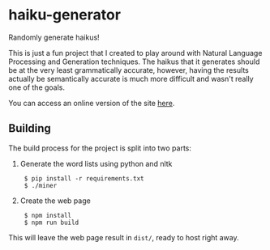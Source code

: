 # haiku-generator

Randomly generate haikus!

This is just a fun project that I created to play around with Natural Language
Processing and Generation techniques. The haikus that it generates should be at
the very least grammatically accurate, however, having the results actually be
semantically accurate is much more difficult and wasn't really one of the
goals.

You can access an online version of the site
[here](https://jedevc.github.io/haiku-generator/).

## Building

The build process for the project is split into two parts:

1. Generate the word lists using python and nltk

		$ pip install -r requirements.txt
		$ ./miner

2. Create the web page

		$ npm install
		$ npm run build

This will leave the web page result in `dist/`, ready to host right away.
